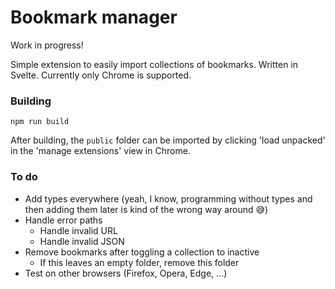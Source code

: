 # Bookmark manager

Work in progress!

Simple extension to easily import collections of bookmarks. Written in Svelte. Currently only Chrome is supported.


### Building

```
npm run build
```

After building, the `public` folder can be imported by clicking 'load unpacked' in the 'manage extensions' view in Chrome.


### To do
- Add types everywhere (yeah, I know, programming without types and then adding them later is kind of the wrong way around 😅)
- Handle error paths
  - Handle invalid URL
  - Handle invalid JSON
- Remove bookmarks after toggling a collection to inactive
  - If this leaves an empty folder, remove this folder
- Test on other browsers (Firefox, Opera, Edge, ...)